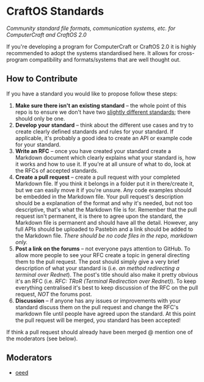 # CraftOS Standards

*Community standard file formats, communication systems, etc. for ComputerCraft and CraftOS 2.0*

If you're developing a program for ComputerCraft or CraftOS 2.0 it is highly recommended to adopt the systems standardised here. It allows for cross-program compatibility and formats/systems that are well thought out.



## How to Contribute

If you have a standard you would like to propose follow these steps:

1. **Make sure there isn't an existing standard** – the whole point of this repo is to ensure we don't have two [slightly different standards](https://xkcd.com/927/); there should only be one.
2. **Develop your standard** – think about the different use cases and try to create clearly defined standards and rules for your standard. If applicable, it's probably a good idea to create an API or example code for your standard.
3. **Write an RFC** – once you have created your standard create a Markdown document which clearly explains what your standard is, how it works and how to use it. If you're at all unsure of what to do, look at the RFCs of accepted standards.
4. **Create a pull request** – create a pull request with your completed Markdown file. If you think it belongs in a folder put it in there/create it, but we can easily move it if you're unsure. Any code examples should be embedded in the Markdown file. Your pull request's description should be a explanation of the format and why it's needed, but not too descriptive, that's what the Markdown file is for. Remember that the pull request isn't permanent, it is there to agree upon the standard, the Markdown file is permanent and should have all the detail. However, any full APIs should be uploaded to Pastebin and a link should be added to the Markdown file. *There should be no code files in the repo, markdown only.*
5. **Post a link on the forums** – not everyone pays attention to GitHub. To allow more people to see your RFC create a topic in general directing them to the pull request. The post should simply give a very brief description of what your standard is (i.e. *an method redirecting a terminal over Rednet*). The post's title should also make it pretty obvious it's an RFC (i.e. *RFC: TRoR (Terminal Redirection over Rednet)*). To keep everything centralised it's best to keep discussion of the RFC on the pull request, *NOT* the forums post.
6. **Discussion** – if anyone has any issues or improvements with your standard discuss them on the pull request and change the RFC's markdown file until people have agreed upon the standard. At this point the pull request will be merged, you standard has been accepted!

If think a pull request should already have been merged @ mention one of the moderators (see below).

## Moderators

- [oeed](https://github.com/oeed)